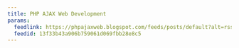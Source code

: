 ```yaml
---
title: PHP AJAX Web Development
params:
  feedlink: https://phpajaxweb.blogspot.com/feeds/posts/default?alt=rss
  feedid: 13f33b43a906b759061d069fbb28e8c5
---
```


